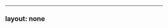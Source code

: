---
layout: none
-----

<RedoclyAPIBlock src="/firefly-services/docs/photoshop_status_documentManifest.json" width="600px" disableSidebar hideTryItPanel />

